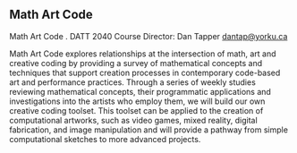 ## Math Art Code

Math Art Code . DATT 2040
Course Director: Dan Tapper <dantap@yorku.ca>

Math Art Code explores relationships at the intersection of math, art and creative coding by providing a survey of mathematical concepts and techniques that support creation processes in contemporary code-based art and performance practices. Through a series of weekly studies reviewing mathematical concepts, their programmatic applications and investigations into the artists who employ them, we will build our own creative coding toolset. This toolset can be applied to the creation of computational artworks, such as video games, mixed reality, digital fabrication, and image manipulation and will provide a pathway from simple computational sketches to more advanced projects. 


